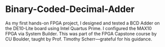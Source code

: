 # Binary-Coded-Decimal-Adder
As my first hands-on FPGA project, I designed and tested a BCD Adder on the DE10-Lite board using Intel Quartus Prime. I configured the MAX10 FPGA via System Builder. This was part of the FPGA Capstone course by CU Boulder, taught by Prof. Timothy Scherr—grateful for his guidance.
